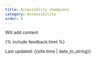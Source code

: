 ```yaml
---
title: Accessiblity champions
category: Accessibility
order: 9
---
```


Will add content

{% include feedback.html %}
<div>Last updated: {{site.time | date_to_string}}</div>
